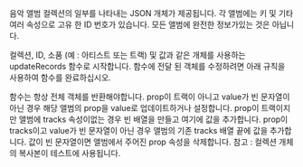 음악 앨범 컬렉션의 일부를 나타내는 JSON 개체가 제공됩니다. 각 앨범에는 키 및 기타 여러 속성으로 고유 한 ID 번호가 있습니다. 모든 앨범에 완전한 정보가있는 것은 아닙니다.

컬렉션, ID, 소품 (예 : 아티스트 또는 트랙) 및 값과 같은 개체를 사용하는 updateRecords 함수로 시작합니다. 함수에 전달 된 객체를 수정하려면 아래 규칙을 사용하여 함수를 완료하십시오.

함수는 항상 전체 객체를 반환해야합니다.
prop이 트랙이 아니고 value가 빈 문자열이 아닌 경우 해당 앨범의 prop을 value로 업데이트하거나 설정합니다.
prop이 트랙이지만 앨범에 tracks 속성이없는 경우 빈 배열을 만들고 여기에 값을 추가합니다.
prop이 tracks이고 value가 빈 문자열이 아닌 경우 앨범의 기존 tracks 배열 끝에 값을 추가합니다.
값이 빈 문자열이면 앨범에서 주어진 prop 속성을 삭제합니다.
참고 : 컬렉션 개체의 복사본이 테스트에 사용됩니다.